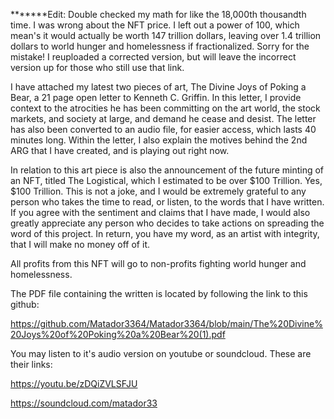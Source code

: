 *******Edit: Double checked my math for like the 18,000th thousandth time. I was wrong about the NFT price. I left out a power of 100, which mean's it would actually be worth 147 trillion dollars, leaving over 1.4 trillion dollars to world hunger and homelessness if fractionalized. Sorry for the mistake! I reuploaded a corrected version, but will leave the incorrect version up for those who still use that link.


I have attached my latest two pieces of art, The Divine Joys of Poking a Bear, a 21 page open letter to Kenneth C. Griffin. In this letter, I provide context to the atrocities he has been committing on the art world, the stock markets, and society at large, and demand he cease and desist. The letter has also been converted to an audio file, for easier access, which lasts 40 minutes long. Within the letter, I also explain the motives behind the 2nd ARG that I have created, and is playing out right now. 

In relation to this art piece is also the announcement of the future minting of an NFT, titled The Logistical, which I estimated to be over $100 Trillion. Yes, $100 Trillion.  This is not a joke, and I would be extremely grateful to any person who takes the time to read, or listen, to the words that I have written. If you agree with the sentiment and claims that I have made, I would also greatly appreciate any person who decides to take actions on spreading the word of this project. In return, you have my word, as an artist with integrity, that I will make no money off of it. 

All profits from this NFT will go to non-profits fighting world hunger and homelessness.

The PDF file containing the written is located by following the link to this github: 

https://github.com/Matador3364/Matador3364/blob/main/The%20Divine%20Joys%20of%20Poking%20a%20Bear%20(1).pdf

You may listen to it's audio version on youtube or soundcloud. These are their links:

https://youtu.be/zDQiZVLSFJU

https://soundcloud.com/matador33
